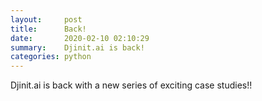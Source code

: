 ```yaml
---
layout:     post
title:      Back!
date:       2020-02-10 02:10:29
summary:    Djinit.ai is back!
categories: python
---
```


Djinit.ai is back with a new series of exciting case studies!!
